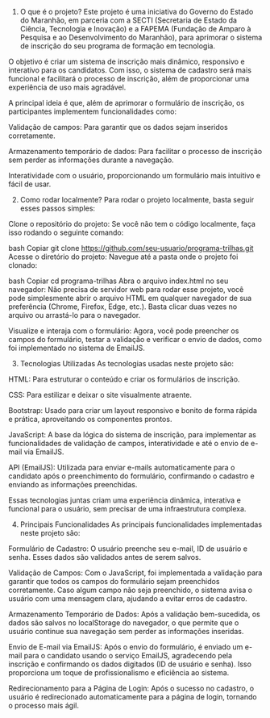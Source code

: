 1. O que é o projeto?
Este projeto é uma iniciativa do Governo do Estado do Maranhão, em parceria com a SECTI (Secretaria de Estado da Ciência, Tecnologia e Inovação) e a FAPEMA (Fundação de Amparo à Pesquisa e ao Desenvolvimento do Maranhão), para aprimorar o sistema de inscrição do seu programa de formação em tecnologia.

O objetivo é criar um sistema de inscrição mais dinâmico, responsivo e interativo para os candidatos. Com isso, o sistema de cadastro será mais funcional e facilitará o processo de inscrição, além de proporcionar uma experiência de uso mais agradável.

A principal ideia é que, além de aprimorar o formulário de inscrição, os participantes implementem funcionalidades como:

Validação de campos: Para garantir que os dados sejam inseridos corretamente.

Armazenamento temporário de dados: Para facilitar o processo de inscrição sem perder as informações durante a navegação.

Interatividade com o usuário, proporcionando um formulário mais intuitivo e fácil de usar.

2. Como rodar localmente?
Para rodar o projeto localmente, basta seguir esses passos simples:

Clone o repositório do projeto: Se você não tem o código localmente, faça isso rodando o seguinte comando:

bash
Copiar
git clone https://github.com/seu-usuario/programa-trilhas.git
Acesse o diretório do projeto: Navegue até a pasta onde o projeto foi clonado:

bash
Copiar
cd programa-trilhas
Abra o arquivo index.html no seu navegador: Não precisa de servidor web para rodar esse projeto, você pode simplesmente abrir o arquivo HTML em qualquer navegador de sua preferência (Chrome, Firefox, Edge, etc.). Basta clicar duas vezes no arquivo ou arrastá-lo para o navegador.

Visualize e interaja com o formulário: Agora, você pode preencher os campos do formulário, testar a validação e verificar o envio de dados, como foi implementado no sistema de EmailJS.

3. Tecnologias Utilizadas
As tecnologias usadas neste projeto são:

HTML: Para estruturar o conteúdo e criar os formulários de inscrição.

CSS: Para estilizar e deixar o site visualmente atraente.

Bootstrap: Usado para criar um layout responsivo e bonito de forma rápida e prática, aproveitando os componentes prontos.

JavaScript: A base da lógica do sistema de inscrição, para implementar as funcionalidades de validação de campos, interatividade e até o envio de e-mail via EmailJS.

API (EmailJS): Utilizada para enviar e-mails automaticamente para o candidato após o preenchimento do formulário, confirmando o cadastro e enviando as informações preenchidas.

Essas tecnologias juntas criam uma experiência dinâmica, interativa e funcional para o usuário, sem precisar de uma infraestrutura complexa.

4. Principais Funcionalidades
As principais funcionalidades implementadas neste projeto são:

Formulário de Cadastro: O usuário preenche seu e-mail, ID de usuário e senha. Esses dados são validados antes de serem salvos.

Validação de Campos: Com o JavaScript, foi implementada a validação para garantir que todos os campos do formulário sejam preenchidos corretamente. Caso algum campo não seja preenchido, o sistema avisa o usuário com uma mensagem clara, ajudando a evitar erros de cadastro.

Armazenamento Temporário de Dados: Após a validação bem-sucedida, os dados são salvos no localStorage do navegador, o que permite que o usuário continue sua navegação sem perder as informações inseridas.

Envio de E-mail via EmailJS: Após o envio do formulário, é enviado um e-mail para o candidato usando o serviço EmailJS, agradecendo pela inscrição e confirmando os dados digitados (ID de usuário e senha). Isso proporciona um toque de profissionalismo e eficiência ao sistema.

Redirecionamento para a Página de Login: Após o sucesso no cadastro, o usuário é redirecionado automaticamente para a página de login, tornando o processo mais ágil.

